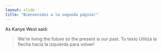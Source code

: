 ```yaml
---
layout: slide
title: "Bienvenidos a la segunda página!"
---
```


As Kanye West said:

> We're living the future so
> the present is our past.
> Tu texto
> Utiliza la flecha hacia la izquierda para volver!
